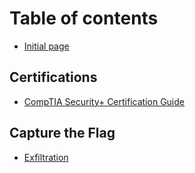 # Table of contents

* [Initial page](README.md)

## Certifications

* [CompTIA Security+ Certification Guide](certifications/comptia-security-plus.md)

## Capture the Flag <a id="ctf"></a>

* [Exfiltration](ctf/exfiltration.md)

